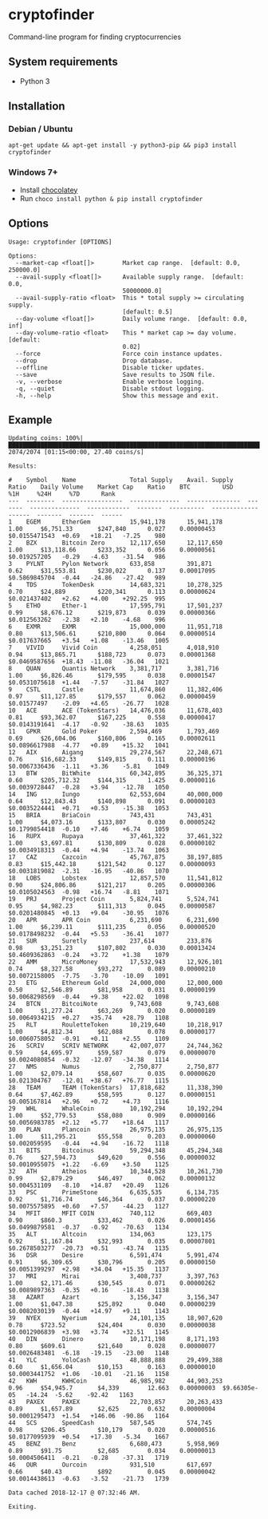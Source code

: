 # cryptofinder

Command-line program for finding cryptocurrencies

## System requirements
- Python 3

## Installation

### Debian / Ubuntu
    apt-get update && apt-get install -y python3-pip && pip3 install cryptofinder

### Windows 7+
- Install [chocolatey](https://chocolatey.org/install)
- Run `choco install python & pip install cryptofinder`

## Options
    Usage: cryptofinder [OPTIONS]

    Options:
      --market-cap <float[]>        Market cap range.  [default: 0.0, 250000.0]
      --avail-supply <float[]>      Available supply range.  [default: 0.0,
                                    50000000.0]
      --avail-supply-ratio <float>  This * total supply >= circulating supply.
                                    [default: 0.5]
      --day-volume <float[]>        Daily volume range.  [default: 0.0, inf]
      --day-volume-ratio <float>    This * market cap >= day volume.  [default:
                                    0.02]
      --force                       Force coin instance updates.
      --drop                        Drop database.
      --offline                     Disable ticker updates.
      --save                        Save results to JSON file.
      -v, --verbose                 Enable verbose logging.
      -q, --quiet                   Disable stdout logging.
      -h, --help                    Show this message and exit.

## Example
    Updating coins: 100%|██████████████████████████████████████████████████████████████████████████████████████████████████| 2074/2074 [01:15<00:00, 27.40 coins/s]

    Results:

    #    Symbol    Name               Total Supply    Avail. Supply    Ratio    Daily Volume    Market Cap    Ratio    BTC         USD            %1H     %24H     %7D      Rank
    ---  --------  -----------------  --------------  ---------------  -------  --------------  ------------  -------  ----------  -------------  ------  -------  -------  ------
    1    EGEM      EtherGem           15,941,178      15,941,178       1.00     $6,751.33       $247,840      0.027    0.00000453  $0.0155471543  +0.69   +18.21   -7.25    980
    2    BZX       Bitcoin Zero       12,117,650      12,117,650       1.00     $13,118.66      $233,352      0.056    0.00000561  $0.019257205   -0.29   -4.63    -31.54   986
    3    PYLNT     Pylon Network      633,858         391,871          0.62     $31,553.81      $230,022      0.137    0.00017095  $0.5869845704  -0.44   -24.86   -27.42   989
    4    TDS       TokenDesk          14,683,321      10,278,325       0.70     $24,889         $220,341      0.113    0.00000624  $0.021437402   +2.62   +4.00    +292.25  995
    5    ETHO      Ether-1            17,595,791      17,501,237       0.99     $8,676.12       $219,873      0.039    0.00000366  $0.012563262   -2.38   +2.10    -4.68    996
    6    EXMR      EXMR               15,000,000      11,951,718       0.80     $13,506.61      $210,800      0.064    0.00000514  $0.017637665   +3.54   +1.08    -13.46   1005
    7    VIVID     Vivid Coin         4,258,051       4,018,910        0.94     $13,865.71      $188,723      0.073    0.00001368  $0.0469587656  +18.43  -11.08   -36.04   1021
    8    QUAN      Quantis Network    3,381,717       3,381,716        1.00     $6,826.46       $179,595      0.038    0.00001547  $0.0531075618  +1.44   -7.57    -31.84   1027
    9    CSTL      Castle             11,674,860      11,382,406       0.97     $11,127.85      $179,557      0.062    0.00000459  $0.01577497    -2.09   +4.65    -26.77   1028
    10   ACE       ACE (TokenStars)   14,476,036      11,678,403       0.81     $93,362.07      $167,225      0.558    0.00000417  $0.0143191641  -4.17   -0.92    -38.63   1035
    11   GPKR      Gold Poker         2,594,469       1,793,469        0.69     $26,604.06      $160,806      0.165    0.00002611  $0.0896617988  -4.77   +0.89    +15.32   1041
    12   AIX       Aigang             29,274,567      22,248,671       0.76     $16,682.33      $149,815      0.111    0.00000196  $0.0067336436  -1.11   +3.36    -5.81    1049
    13   BTW       BitWhite           60,342,895      36,325,371       0.60     $205,712.32     $144,315      1.425    0.00000116  $0.0039728447  -0.28   +3.94    -12.78   1050
    14   ING       Iungo              62,553,604      40,000,000       0.64     $12,843.43      $140,898      0.091    0.00000103  $0.0035224441  +0.71   +0.53    -15.38   1053
    15   BRIA      BriaCoin           743,431         743,431          1.00     $4,073.16       $133,807      0.030    0.00005242  $0.1799854418  -0.10   +7.46    +6.74    1059
    16   RUPX      Rupaya             37,461,322      37,461,322       1.00     $3,697.81       $130,809      0.028    0.00000102  $0.0034918313  -0.44   +4.94    -13.74   1063
    17   CAZ       Cazcoin            45,767,875      38,197,885       0.83     $15,442.18      $121,542      0.127    0.00000093  $0.0031819082  -2.31   -16.95   -40.86   1070
    18   LOBS      Lobstex            12,857,570      11,541,812       0.90     $24,806.86      $121,217      0.205    0.00000306  $0.0105024563  -0.98   +16.74   -8.81    1071
    19   PRJ       Project Coin       5,824,741       5,524,741        0.95     $4,982.23       $111,313      0.045    0.00000587  $0.0201480845  +0.13   +9.04    -30.95   1076
    20   APR       APR Coin           6,231,690       6,231,690        1.00     $6,239.11       $111,235      0.056    0.00000520  $0.0178498232  -0.44   +5.53    -36.41   1077
    21   SUR       Suretly            237,614         233,876          0.98     $3,251.23       $107,802      0.030    0.00013424  $0.4609362863  -0.24   +3.72    +1.38    1079
    22   AMM       MicroMoney         17,532,943      12,926,101       0.74     $8,327.58       $93,272       0.089    0.00000210  $0.0072158005  -7.75   -3.70    -10.09   1091
    23   ETG       Ethereum Gold      24,000,000      12,000,000       0.50     $2,546.89       $81,958       0.031    0.00000199  $0.0068298569  -0.44   +9.38    +22.02   1098
    24   BTCN      BitcoiNote         9,743,608       9,743,608        1.00     $1,277.24       $63,269       0.020    0.00000189  $0.0064934215  +0.27   +35.74   +28.79   1108
    25   RLT       RouletteToken      10,219,640      10,218,917       1.00     $4,812.34       $62,088       0.078    0.00000177  $0.0060758052  -0.91   +0.11    +2.55    1109
    26   SCRIV     SCRIV NETWORK      42,007,077      24,744,362       0.59     $4,695.97       $59,587       0.079    0.00000070  $0.0024080854  -0.32   -12.07   -34.38   1114
    27   NMS       Numus              2,750,877       2,750,877        1.00     $2,079.14       $58,607       0.035    0.00000620  $0.021304767   -12.01  +38.67   +76.77   1115
    28   TEAM      TEAM (TokenStars)  17,818,682      11,338,390       0.64     $7,462.89       $58,595       0.127    0.00000151  $0.005167814   +2.96   +0.72    +4.73    1116
    29   WHL       WhaleCoin          10,192,294      10,192,294       1.00     $52,779.53      $58,080       0.909    0.00000166  $0.0056983785  +2.12   +5.77    +18.64   1117
    30   PLAN      Plancoin           26,975,135      26,975,135       1.00     $11,295.21      $55,558       0.203    0.00000060  $0.002059595   -0.44   +4.94    -16.72   1118
    31   BITS      Bitcoinus          59,294,348      45,294,348       0.76     $27,594.73      $49,620       0.556    0.00000032  $0.0010955075  +1.22   -6.69    +3.50    1125
    32   ATH       Atheios            10,344,528      10,261,730       0.99     $2,879.29       $46,497       0.062    0.00000132  $0.004531109   -8.10   +14.87   +20.49   1126
    33   PSC       PrimeStone         6,635,535       6,134,735        0.92     $1,716.74       $46,364       0.037    0.00000220  $0.0075575895  +0.60   +7.57    -44.23   1127
    34   MFIT      MFIT COIN          740,112         669,403          0.90     $860.3          $33,462       0.026    0.00001456  $0.0499879581  -0.37   -0.92    -70.63   1134
    35   ALT       Altcoin            134,063         123,175          0.92     $1,167.84       $32,993       0.035    0.00007801  $0.2678503277  -20.73  +0.51    -43.74   1135
    36   DSR       Desire             6,591,474       5,991,474        0.91     $6,309.65       $30,796       0.205    0.00000150  $0.0051399297  +2.98   +34.04   +15.35   1137
    37   MRI       Mirai              3,408,737       3,397,763        1.00     $2,171.46       $30,545       0.071    0.00000262  $0.0089897363  -0.35   +0.16    -18.43   1138
    38   AZART     Azart              3,156,347       3,156,347        1.00     $1,047.38       $25,892       0.040    0.00000239  $0.0082030139  -0.44   +14.97   +9.11    1143
    39   NYEX      Nyerium            24,101,135      18,907,620       0.78     $723.52         $24,404       0.030    0.00000038  $0.0012906839  +3.98   +3.74    +32.51   1145
    40   DIN       Dinero             10,171,198      8,171,193        0.80     $609.61         $21,640       0.028    0.00000077  $0.0026483481  -6.18   -19.15   -23.00   1148
    41   YLC       YoloCash           48,888,888      29,499,388       0.60     $1,656.04       $10,153       0.163    0.00000010  $0.0003441752  +1.06   -10.01   -21.16   1158
    42   KWH       KWHCoin            46,985,982      44,903,253       0.96     $54,945.7       $4,339        12.663   0.00000003  $9.66305e-05   -14.24  -5.62    -92.42   1163
    43   PAXEX     PAXEX              22,703,857      20,263,433       0.89     $1,657.89       $2,625        0.632    0.00000004  $0.0001295473  +1.54   +146.06  -90.86   1164
    44   SCS       SpeedCash          587,545         574,745          0.98     $206.45         $10,179       0.020    0.00000516  $0.0177095939  +0.54   +17.30   -5.34    1667
    45   BENZ      Benz               6,680,473       5,958,969        0.89     $91.75          $2,685        0.034    0.00000013  $0.0004506411  -0.21   -0.28    -37.31   1719
    46   OUR       Ourcoin            931,510         617,697          0.66     $40.43          $892          0.045    0.00000042  $0.0014438613  -0.63   -3.52    -21.73   1739
    
    Data cached 2018-12-17 @ 07:32:46 AM.

    Exiting.
